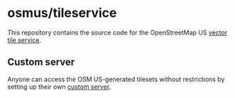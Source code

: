 # osmus/tileservice
This repository contains the source code for the OpenStreetMap US [vector tile service](https://tile.ourmap.us/).

## Custom server

Anyone can access the OSM US-generated tilesets without restrictions by setting up their own [custom server](/CUSTOM_SERVER.md).
